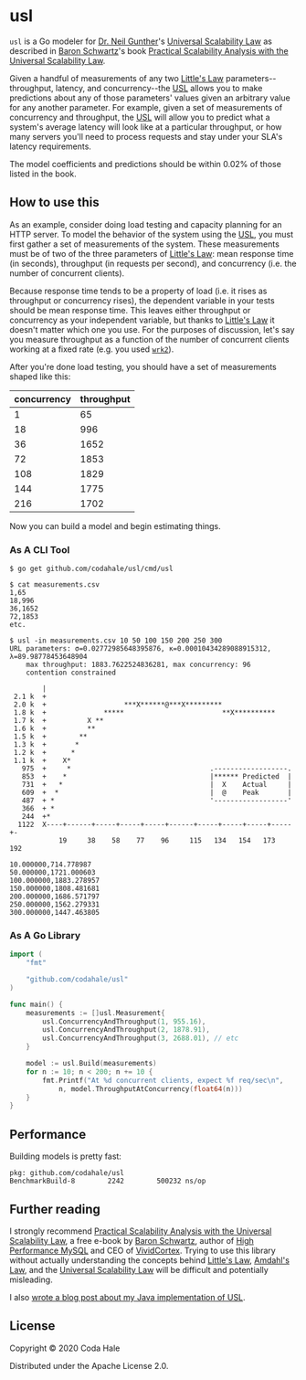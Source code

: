 usl
===

`usl` is a Go modeler for [Dr. Neil Gunther][NJG]'s [Universal Scalability Law][USL] as described in
[Baron Schwartz][BS]'s book [Practical Scalability Analysis with the Universal Scalability
Law][PSA].

Given a handful of measurements of any two [Little's Law][LL] parameters--throughput, latency, and
concurrency--the [USL][USL] allows you to make predictions about any of those parameters' values
given an arbitrary value for any another parameter. For example, given a set of measurements of
concurrency and throughput, the [USL][USL] will allow you to predict what a system's average latency
will look like at a particular throughput, or how many servers you'll need to process requests and
stay under your SLA's latency requirements.

The model coefficients and predictions should be within 0.02% of those listed in the book.

## How to use this

As an example, consider doing load testing and capacity planning for an HTTP server. To model the
behavior of the system using the [USL][USL], you must first gather a set of measurements of the
system. These measurements must be of two of the three parameters of [Little's Law][LL]: mean
response time (in seconds), throughput (in requests per second), and concurrency (i.e. the number of
concurrent clients).

Because response time tends to be a property of load (i.e. it rises as throughput or concurrency
rises), the dependent variable in your tests should be mean response time. This leaves either
throughput or concurrency as your independent variable, but thanks to [Little's Law][LL] it doesn't
matter which one you use. For the purposes of discussion, let's say you measure throughput as a
function of the number of concurrent clients working at a fixed rate (e.g. you used
[`wrk2`][wrk2]).

After you're done load testing, you should have a set of measurements shaped like this:

|concurrency|throughput|
|-----------|----------|
|          1|        65|
|         18|       996|
|         36|      1652|
|         72|      1853|
|        108|      1829|
|        144|      1775|
|        216|      1702|

Now you can build a model and begin estimating things.

### As A CLI Tool

```
$ go get github.com/codahale/usl/cmd/usl
```

```
$ cat measurements.csv
1,65
18,996
36,1652
72,1853
etc.
```

```
$ usl -in measurements.csv 10 50 100 150 200 250 300
URL parameters: σ=0.02772985648395876, κ=0.00010434289088915312, λ=89.98778453648904
	max throughput: 1883.7622524836281, max concurrency: 96
	contention constrained
                                                                          
        |                                                                 
 2.1 k  +                                                                 
 2.0 k  +                   ***X******@***X*********                      
 1.8 k  +              *****                        **X**********         
 1.7 k  +          X **                                                   
 1.6 k  +          **                                                     
 1.5 k  +        **                                                       
 1.3 k  +       *                                                         
 1.2 k  +      *                                                          
 1.1 k  +    X*                                                           
   975  +     *                                  .------------------.     
   853  +    *                                   |****** Predicted  |     
   731  +   *                                    |  X    Actual     |     
   609  +  *                                     |  @    Peak       |     
   487  + *                                      '------------------'     
   366  + *                                                               
   244  +*                                                                
  1122  X----+------+-----+-----+-----+------+-----+-----+-----+-----+-   
            19     38    58    77    96     115   134   154   173   192   

10.000000,714.778987
50.000000,1721.000603
100.000000,1883.278957
150.000000,1808.481681
200.000000,1686.571797
250.000000,1562.279331
300.000000,1447.463805
```

### As A Go Library


```go
import (
	"fmt"

	"github.com/codahale/usl"
)

func main() {
	measurements := []usl.Measurement{
		usl.ConcurrencyAndThroughput(1, 955.16),
		usl.ConcurrencyAndThroughput(2, 1878.91),
		usl.ConcurrencyAndThroughput(3, 2688.01), // etc
	}

	model := usl.Build(measurements)
	for n := 10; n < 200; n += 10 {
		fmt.Printf("At %d concurrent clients, expect %f req/sec\n",
			n, model.ThroughputAtConcurrency(float64(n)))
	}
}
```

## Performance

Building models is pretty fast:

```
pkg: github.com/codahale/usl
BenchmarkBuild-8   	    2242	    500232 ns/op
```

## Further reading

I strongly recommend [Practical Scalability Analysis with the Universal Scalability Law][PSA], a
free e-book by [Baron Schwartz][BS], author of [High Performance MySQL][MySQL] and CEO of
[VividCortex][VC]. Trying to use this library without actually understanding the concepts behind
[Little's Law][LL], [Amdahl's Law][AL], and the [Universal Scalability Law][USL] will be difficult
and potentially misleading.

I also [wrote a blog post about my Java implementation of USL][usl4j].

## License

Copyright © 2020 Coda Hale

Distributed under the Apache License 2.0.

[NJG]: http://www.perfdynamics.com/Bio/njg.html
[AL]: https://en.wikipedia.org/wiki/Amdahl%27s_law
[LL]: https://en.wikipedia.org/wiki/Little%27s_law
[PSA]: https://www.vividcortex.com/resources/universal-scalability-law/
[USL]: http://www.perfdynamics.com/Manifesto/USLscalability.html
[BS]: https://www.xaprb.com/
[MySQL]: http://shop.oreilly.com/product/0636920022343.do
[VC]: https://www.vividcortex.com/
[wrk2]: https://github.com/giltene/wrk2
[usl4j]: https://codahale.com/usl4j-and-you/
